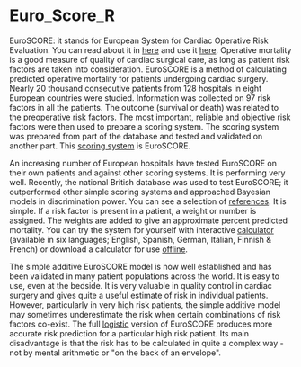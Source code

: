 Euro_Score_R
============

EuroSCORE: it stands for European System for Cardiac Operative Risk Evaluation. You can read about it in [here](http://www.euroscore.org/euroscore_references.htm) and use it [here](http://www.euroscore.org/calc.html).
Operative mortality is a good measure of quality of cardiac surgical care, as long as patient risk factors are taken into consideration. EuroSCORE is a method of calculating predicted operative mortality for patients undergoing cardiac surgery.
Nearly 20 thousand consecutive patients from 128 hospitals in eight European countries were studied. Information was collected on 97 risk factors in all the patients. The outcome (survival or death) was related to the preoperative risk factors. The most important, reliable and objective risk factors were then used to prepare a scoring system. The scoring system was prepared from part of the database and tested and validated on another part. This [scoring system](http://www.euroscore.org/euroscore_scoring.htm) is EuroSCORE.


An increasing number of European hospitals have tested EuroSCORE on their own patients and against other scoring systems. It is performing very well. Recently, the national British database was used to test EuroSCORE; it outperformed other simple scoring systems and approached Bayesian models in discrimination power. You can see a selection of [references](http://www.euroscore.org/euroscore_references.htm).
It is simple. If a risk factor is present in a patient, a weight or number is assigned. The weights are added to give an approximate percent predicted mortality. You can try the system for yourself with interactive [calculator](http://www.euroscore.org/calc.html) (available in six languages; English, Spanish, German, Italian, Finnish & French) or download a calculator for use [offline](http://www.euroscore.org/instructions%20for%20calculator.htm).


The simple additive EuroSCORE model is now well established and has been validated in many patient populations across the world. It is easy to use, even at the bedside. It is very valuable in quality control in cardiac surgery and gives quite a useful estimate of risk in individual patients. However, particularly in very high risk patients, the simple additive model may sometimes underestimate the risk when certain combinations of risk factors co-exist. The full [logistic](http://www.euroscore.org/logisticEuroSCORE.htm) version of EuroSCORE produces more accurate risk prediction for a particular high risk patient. Its main disadvantage is that the risk has to be calculated in quite a complex way - not by mental arithmetic or "on the back of an envelope".